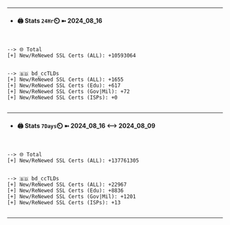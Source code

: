 

---
- #### 🖨️ **Stats** `24Hr`⏲️ ➼ 2024_08_16
```console


--> 🌐 Total
[+] New/ReNewed SSL Certs (ALL): +10593064


--> 🇧🇩 bd_ccTLDs
[+] New/ReNewed SSL Certs (ALL): +1655
[+] New/ReNewed SSL Certs (Edu): +617
[+] New/ReNewed SSL Certs (Gov|Mil): +72
[+] New/ReNewed SSL Certs (ISPs): +0


```

---
- #### 🖨️ **Stats** `7Days`⏲️ ➼ 2024_08_16 <--> 2024_08_09
```console


--> 🌐 Total
[+] New/ReNewed SSL Certs (ALL): +137761305


--> 🇧🇩 bd_ccTLDs
[+] New/ReNewed SSL Certs (ALL): +22967
[+] New/ReNewed SSL Certs (Edu): +8836
[+] New/ReNewed SSL Certs (Gov|Mil): +1201
[+] New/ReNewed SSL Certs (ISPs): +13


```

---

